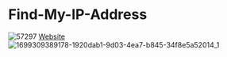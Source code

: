 # Find-My-IP-Address
![57297](https://github.com/AzharR11/Find-My-IP-Address/assets/51958831/08bb55f1-e5d1-4aa3-92a8-018b9aa25c68)
[Website](https://azr11.com/)
![1699309389178-1920dab1-9d03-4ea7-b845-34f8e5a52014_1](https://github.com/AzharR11/Find-My-IP-Address/assets/51958831/679efe1e-22f8-45fd-a9a2-cc9073bc0816)







